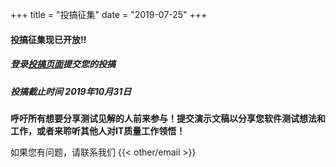 +++
title = "投搞征集"
date = "2019-07-25"
+++

#### 投搞征集现已开放!!

##### 登录[投搞页面](https://cfp.opentestcon.org)提交您的投搞

##### 投搞截止时间 _2019年10月31日_

**呼吁所有想要分享测试见解的人前来参与！提交演示文稿以分享您软件测试想法和工作，或者来聆听其他人对IT质量工作领悟！**

如果您有问题，请联系我们 {{< other/email >}}

